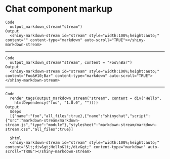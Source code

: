 # Chat component markup

    Code
      output_markdown_stream("stream")
    Output
      <shiny-markdown-stream id="stream" style="width:100%;height:auto;" content="" content-type="markdown" auto-scroll="TRUE"></shiny-markdown-stream>

---

    Code
      output_markdown_stream("stream", content = "Foo\nBar")
    Output
      <shiny-markdown-stream id="stream" style="width:100%;height:auto;" content="Foo&#10;Bar" content-type="markdown" auto-scroll="TRUE"></shiny-markdown-stream>

---

    Code
      render_tags(output_markdown_stream("stream", content = div("Hello",
        htmlDependency("foo", "1.0.0", ""))))
    Output
      $deps
      [{"name":"foo","all_files":true},{"name":"shinychat","script":{"src":"markdown-stream/markdown-stream.js","type":"module"},"stylesheet":"markdown-stream/markdown-stream.css","all_files":true}] 
      
      $html
      <shiny-markdown-stream id="stream" style="width:100%;height:auto;" content="&lt;div&gt;Hello&lt;/div&gt;" content-type="markdown" auto-scroll="TRUE"></shiny-markdown-stream>
      

